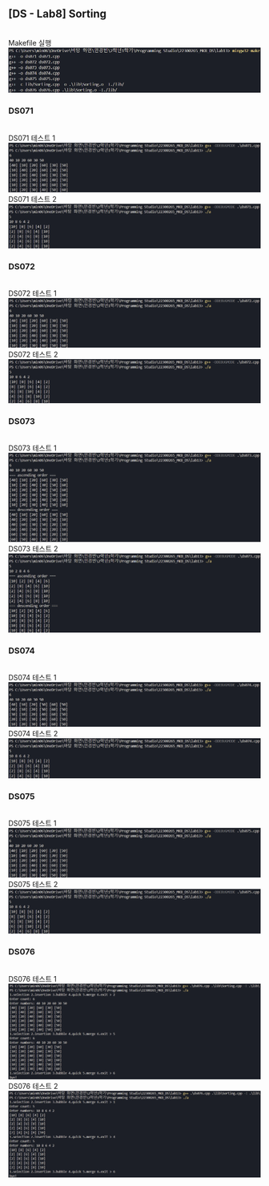 <h2>[DS - Lab8] Sorting</h2> <br> 
Makefile 실행 <br>
<img src = "https://github.com/min06150315/22300265_MKB_DS/blob/main/lab13/result/Makefile.png"> <br>

<h3>DS071</h3> <br>
DS071 테스트 1  <br>
<img src = "https://github.com/min06150315/22300265_MKB_DS/blob/main/lab13/result/DS071_1.png"> <br>
DS071 테스트 2  <br>
<img src = "https://github.com/min06150315/22300265_MKB_DS/blob/main/lab13/result/DS071_2.png"> <br>

<h3>DS072</h3> <br>
DS072 테스트 1  <br>
<img src = "https://github.com/min06150315/22300265_MKB_DS/blob/main/lab13/result/DS072_1.png"> <br>
DS072 테스트 2  <br>
<img src = "https://github.com/min06150315/22300265_MKB_DS/blob/main/lab13/result/DS072_2.png"> <br>

<h3>DS073</h3> <br>
DS073 테스트 1  <br>
<img src = "https://github.com/min06150315/22300265_MKB_DS/blob/main/lab13/result/DS073_1.png"> <br>
DS073 테스트 2  <br>
<img src = "https://github.com/min06150315/22300265_MKB_DS/blob/main/lab13/result/DS073_2.png"> <br>

<h3>DS074</h3> <br>
DS074 테스트 1  <br>
<img src = "https://github.com/min06150315/22300265_MKB_DS/blob/main/lab13/result/DS074_1.png"> <br>
DS074 테스트 2  <br>
<img src = "https://github.com/min06150315/22300265_MKB_DS/blob/main/lab13/result/DS074_2.png"> <br>

<h3>DS075</h3> <br>
DS075 테스트 1  <br>
<img src = "https://github.com/min06150315/22300265_MKB_DS/blob/main/lab13/result/DS075_1.png"> <br>
DS075 테스트 2  <br>
<img src = "https://github.com/min06150315/22300265_MKB_DS/blob/main/lab13/result/DS075_2.png"> <br>

<h3>DS076</h3> <br>
DS076 테스트 1  <br>
<img src = "https://github.com/min06150315/22300265_MKB_DS/blob/main/lab13/result/DS076_1.png"> <br>
DS076 테스트 2  <br>
<img src = "https://github.com/min06150315/22300265_MKB_DS/blob/main/lab13/result/DS076_2.png"> <br>